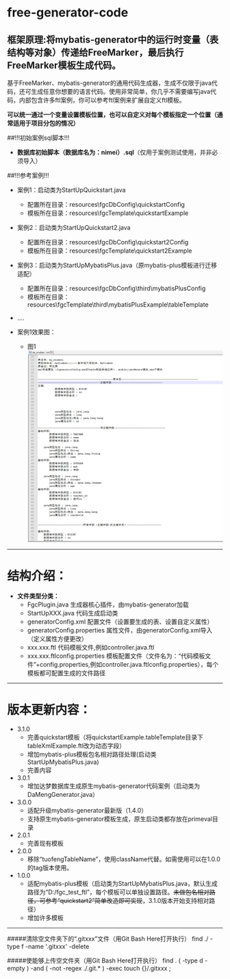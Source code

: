 # free-generator-code

## 框架原理:将mybatis-generator中的运行时变量（表结构等对象）传递给FreeMarker，最后执行FreeMarker模板生成代码。





基于FreeMarker、mybatis-generator的通用代码生成器，生成不仅限于java代码，还可生成任意你想要的语言代码。使用非常简单，你几乎不需要编写java代码，内部包含许多ftl案例，你可以参考ftl案例来扩展自定义ftl模板。

**可以统一通过一个变量设置模板位置，也可以自定义对每个模板指定一个位置（通常适用于项目分包的情况）**


##!!!初始案例sql脚本!!!
+ **数据库初始脚本（数据库名为：nimei）.sql**（仅用于案例测试使用，并非必须导入）


##!!!参考案例!!!
+ 案例1：启动类为StartUpQuickstart.java
  + 配置所在目录：resources\fgcDbConfig\quickstartConfig
  + 模板所在目录：resources\fgcTemplate\quickstartExample
+ 案例2：启动类为StartUpQuickstart2.java
  + 配置所在目录：resources\fgcDbConfig\quickstart2Config
  + 模板所在目录：resources\fgcTemplate\quickstart2Example
+ 案例3：启动类为StartUpMybatisPlus.java（原mybatis-plus模板进行迁移适配）
  + 配置所在目录：resources\fgcDbConfig\third\mybatisPlusConfig
  + 模板所在目录：resources\fgcTemplate\third\mybatisPlusExample\tableTemplate
+ ....


+ 案例1效果图：
  + 图1  ![image](https://github.com/JonSnow592622272/my-image/blob/master/free-generator-code/anli1.jpg)

<hr>

# 结构介绍：
+ **文件类型分类：**
  + FgcPlugin.java 生成器核心插件，由mybatis-generator加载
  + StartUpXXX.java 代码生成启动类
  + generatorConfig.xml 配置文件（设置要生成的表、设置自定义属性）
  + generatorConfig.properties 属性文件，由generatorConfig.xml导入（定义属性方便更改）
  + xxx.xxx.ftl 代码模板文件,例如controller.java.ftl
  + xxx.xxx.ftlconfig.properties 模板配置文件（文件名为：“代码模板文件”+config.properties,例如controller.java.ftlconfig.properties），每个模板都可配置生成的文件路径
  
  
  


<hr>

# 版本更新内容：
+ 3.1.0
  + 完善quickstart模板（将quickstartExample.tableTemplate目录下tableXmlExample.ftl改为动态字段）
  + 增加mybatis-plus模板包名相对路径处理(启动类StartUpMybatisPlus.java)
  + 完善内容
+ 3.0.1
  + 增加达梦数据库生成原生mybatis-generator代码案例（启动类为DaMengGenerator.java）
+ 3.0.0
  + 适配升级mybatis-generator最新版（1.4.0）
  + 支持原生mybatis-generator模板生成，原生启动类都存放在primeval目录
+ 2.0.1
  + 完善现有模板
+ 2.0.0
  + 移除“tuofengTableName”，使用className代替。如需使用可以在1.0.0的tag版本使用。
+ 1.0.0
  + 适配mybatis-plus模板（启动类为StartUpMybatisPlus.java，默认生成路径为“D:/fgc_test_ftl”，每个模板可以单独设置路径。~~未做包名相对路径，可参考“quickstart2”简单改造即可实现~~，3.1.0版本开始支持相对路径）
  + 增加许多模板
  

<hr>
  
#####清除空文件夹下的“.gitxxx”文件（用Git Bash Here打开执行）
find ./ -type f -name '.gitxxx' -delete

#####使能够上传空文件夹（用Git Bash Here打开执行）
find . \( -type d -empty \) -and \( -not -regex ./\.git.* \) -exec touch {}/.gitxxx \;
